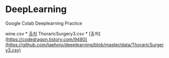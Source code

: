 # DeepLearning
Google Colab Deeplearning Practice


wine.csv * [출처](https://codedragon.tistory.com/9480)
ThoraricSurgery3.csv * [출처](https://codedragon.tistory.com/9480](https://github.com/taehojo/deeplearning/blob/master/data/ThoraricSurgery3.csv)

